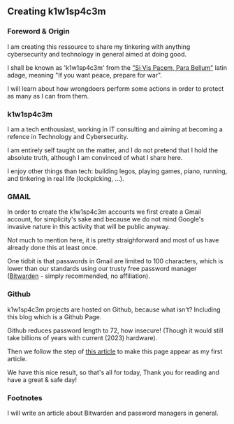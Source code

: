 ## Creating k1w1sp4c3m

### Foreword & Origin
I am creating this ressource to share my tinkering with anything cybersecurity and technology in general aimed at doing good.

I shall be known as 'k1w1sp4c3m' from the ["Si Vis Pacem, Para Bellum"](https://en.wikipedia.org/wiki/Si_vis_pacem,_para_bellum) latin adage, meaning "If you want peace, prepare for war".

I will learn about how wrongdoers perform some actions in order to protect as many as I can from them.

### k1w1sp4c3m
I am a tech enthousiast, working in IT consulting and aiming at becoming a refence in Technology and Cybersecurity.

I am entirely self taught on the matter, and I do not pretend that I hold the absolute truth, although I am convinced of what I share here.

I enjoy other things than tech: building legos, playing games, piano, running, and tinkering in real life (lockpicking, ...).

### GMAIL
In order to create the k1w1sp4c3m accounts we first create a Gmail account, for simplicity's sake and because we do not mind Google's invasive nature in this activity that will be public anyway.

Not much to mention here, it is pretty straighforward and most of us have already done this at least once.

One tidbit is that passwords in Gmail are limited to 100 characters, which is lower than our standards using our trusty free password manager ([Bitwarden](https://bitwarden.com/) - simply recommended, no affiliation).

### Github
k1w1sp4c3m projects are hosted on Github, because what isn't? Including this blog which is a Github Page.

Github reduces password length to 72, how insecure! (Though it would still take billions of years with current (2023) hardware).

Then we follow the step of [this article](https://chadbaldwin.net/2021/03/14/how-to-build-a-sql-blog.html) to make this page appear as my first article.

We have this nice result, so that's all for today, Thank you for reading and have a great & safe day!


### Footnotes
I will write an article about Bitwarden and password managers in general.
